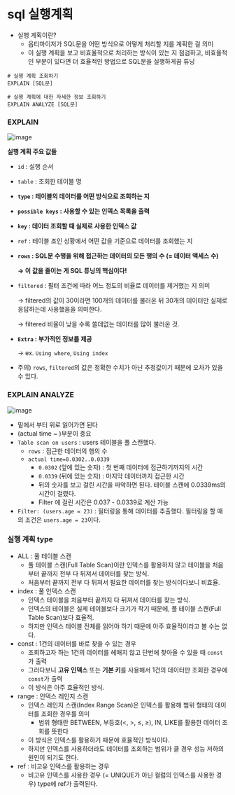 
# sql 실행계획
- 실행 계획이란?
  - 옵티마이저가 SQL문을 어떤 방식으로 어떻게 처리할 지를 계획한 걸 의미
  - 이 실행 계획을 보고 비효율적으로 처리하는 방식이 있는 지 점검하고, 비효율적인 부분이 있다면 더 효율적인 방법으로 SQL문을 실행하게끔 튜닝
```
# 실행 계획 조회하기
EXPLAIN [SQL문]

# 실행 계획에 대한 자세한 정보 조회하기
EXPLAIN ANALYZE [SQL문]
```

### EXPLAIN

![image](https://github.com/user-attachments/assets/4f268b8e-6554-48b6-be00-3a067538b157)

**실행 계획 주요 값들**
</br>
- `id` : 실행 순서
- `table` : 조회한 테이블 명
- **`type` : 테이블의 데이터를 어떤 방식으로 조회하는 지**
- **`possible keys` : 사용할 수 있는 인덱스 목록을 출력**
- **`key` : 데이터 조회할 때 실제로 사용한 인덱스 값**
- `ref` : 테이블 조인 상황에서 어떤 값을 기준으로 데이터를 조회했는 지
- **`rows` : SQL문 수행을 위해 접근하는 데이터의 모든 행의 수 (= 데이터 액세스 수)**
    
    **→ 이 값을 줄이는 게 SQL 튜닝의 핵심이다!**
    
- `filtered` : 필터 조건에 따라 어느 정도의 비율로 데이터를 제거했는 지 의미
    
    → filtered의 값이 30이라면 100개의 데이터를 불러온 뒤 30개의 데이터만 실제로 응답하는데 사용했음을 의미한다. 
    
    → filtered 비율이 낮을 수록 쓸데없는 데이터를 많이 불러온 것.
    
- **`Extra` : 부가적인 정보를 제공**
    
    → ex. `Using where`, `Using index`
- 주의) `rows`, `filtered`의 값은 정확한 수치가 아닌 추정값이기 때문에 오차가 있을 수 있다.

### EXPLAIN ANALYZE

![image](https://github.com/user-attachments/assets/acab91c3-3135-4d9c-a9a3-fcd066ff07f7)

- 밑에서 부터 위로 읽어가면 된다
- (actual time ~ )부분이 중요
- `Table scan on users` : users 테이블을 풀 스캔했다.
    - `rows` : 접근한 데이터의 행의 수
    - `actual time=0.0302..0.0339`
        - `0.0302` (앞에 있는 숫자) : 첫 번째 데이터에 접근하기까지의 시간
        - `0.0339` (뒤에 있는 숫자) : 마지막 데이터까지 접근한 시간
        - 뒤의 숫자를 보고 걸린 시간을 파악하면 된다. 테이블 스캔에 0.0339ms의 시간이 걸렸다.
        - Filter 에 걸린 시간은 0.037 - 0.0339로 계산 가능
- `Filter: (users.age = 23)` : 필터링을 통해 데이터를 추출했다. 필터링을 할 때의 조건은 `users.age = 23`이다.


### 실행 계획 type
- ALL : 풀 테이블 스캔
  - 풀 테이블 스캔(Full Table Scan)이란 인덱스를 활용하지 않고 테이블을 처음부터 끝까지 전부 다 뒤져서 데이터를 찾는 방식.
  - 처음부터 끝까지 전부 다 뒤져서 필요한 데이터를 찾는 방식이다보니 비효율.
- index : 풀 인덱스 스캔
  - 인덱스 테이블을 처음부터 끝까지 다 뒤져서 데이터를 찾는 방식.
  - 인덱스의 테이블은 실제 테이블보다 크기가 작기 때문에, 풀 테이블 스캔(Full Table Scan)보다 효율적.
  - 하지만 인덱스 테이블 전체를 읽어야 하기 때문에 아주 효율적이라고 볼 수는 없다.
- const : 1건의 데이터를 바로 찾을 수 있는 경우
  -  조회하고자 하는 1건의 데이터를 헤매지 않고 단번에 찾아올 수 있을 때 `const`가 출력
  -  그러다보니 **고유 인덱스** 또는 **기본 키**를 사용해서 1건의 데이터만 조회한 경우에 `const`가 출력
  -  이 방식은 아주 효율적인 방식.
- range : 인덱스 레인지 스캔
  - 인덱스 레인지 스캔(Index Range Scan)은 인덱스를 활용해 범위 형태의 데이터를 조회한 경우를 의미
    - 범위 형태란 BETWEEN, 부등호(<, >, ≤, ≥), IN, LIKE를 활용한 데이터 조회를 뜻한다
  - 이 방식은 인덱스를 활용하기 때문에 효율적인 방식이다.
  - 하지만 인덱스를 사용하더라도 데이터를 조회하는 범위가 클 경우 성능 저하의 원인이 되기도 한다.
- ref : 비고유 인덱스를 활용하는 경우
  - 비고유 인덱스를 사용한 경우 (= UNIQUE가 아닌 컬럼의 인덱스를 사용한 경우) type에 ref가 출력된다. 
